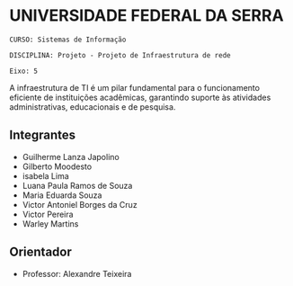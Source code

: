 #   UNIVERSIDADE FEDERAL DA SERRA

`CURSO: Sistemas de Informação`

`DISCIPLINA: Projeto - Projeto de Infraestrutura de rede`

`Eixo: 5`

A infraestrutura de TI é um pilar fundamental para o funcionamento eficiente de instituições acadêmicas, garantindo suporte às atividades administrativas, educacionais e de pesquisa.
## Integrantes

* Guilherme Lanza Japolino
* Gilberto Moodesto
* isabela Lima
* Luana Paula Ramos de Souza
* Maria Eduarda Souza
* Victor Antoniel Borges da Cruz
* Victor Pereira
* Warley Martins

## Orientador

* Professor: Alexandre Teixeira


